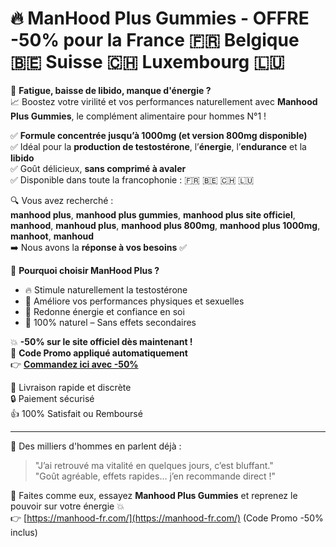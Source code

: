 # 🔥 ManHood Plus Gummies - OFFRE -50% pour la France 🇫🇷 Belgique 🇧🇪 Suisse 🇨🇭 Luxembourg 🇱🇺

🚨 **Fatigue, baisse de libido, manque d'énergie ?**  
📈 Boostez votre virilité et vos performances naturellement avec **Manhood Plus Gummies**, le complément alimentaire pour hommes N°1 !

✅ **Formule concentrée jusqu’à 1000mg (et version 800mg disponible)**  
✅ Idéal pour la **production de testostérone**, l’**énergie**, l’**endurance** et la **libido**  
✅ Goût délicieux, **sans comprimé à avaler**  
✅ Disponible dans toute la francophonie : 🇫🇷 🇧🇪 🇨🇭 🇱🇺

🔍 Vous avez recherché :  
**manhood plus**, **manhood plus gummies**, **manhood plus site officiel**, **manhood**, **manhoud plus**, **manhood plus 800mg**, **manhood plus 1000mg**, **manhoot**, **manhoud**  
➡️ Nous avons la **réponse à vos besoins** ✅

🎯 **Pourquoi choisir ManHood Plus ?**
- 🔥 Stimule naturellement la testostérone
- 💪 Améliore vos performances physiques et sexuelles
- 🧠 Redonne énergie et confiance en soi
- 🌱 100% naturel – Sans effets secondaires

💥 **-50% sur le site officiel dès maintenant !**  
🎁 **Code Promo appliqué automatiquement**  
👉 **[Commandez ici avec -50%](https://manhood-fr.com/)**

🚀 Livraison rapide et discrète  
🔒 Paiement sécurisé  
👍 100% Satisfait ou Remboursé

---

📢 Des milliers d'hommes en parlent déjà :
> "J’ai retrouvé ma vitalité en quelques jours, c’est bluffant."  
> "Goût agréable, effets rapides… j’en recommande direct !"

📌 Faites comme eux, essayez **Manhood Plus Gummies** et reprenez le pouvoir sur votre énergie 💥  
👉 [https://manhood-fr.com/](https://manhood-fr.com/) (Code Promo -50% inclus)
